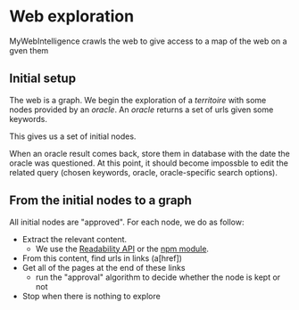 # Web exploration

MyWebIntelligence crawls the web to give access to a map of the web on a gven them

## Initial setup

The web is a graph. We begin the exploration of a *territoire* with some nodes provided by an *oracle*.
An *oracle* returns a set of urls given some keywords.

This gives us a set of initial nodes.

When an oracle result comes back, store them in database with the date the oracle was questioned. At this point, it should become impossble to edit the related query (chosen keywords, oracle, oracle-specific search options).

## From the initial nodes to a graph

All initial nodes are "approved". For each node, we do as follow:
* Extract the relevant content.
    * We use the [Readability API](https://www.readability.com/developers/api/parser) or the [npm module](https://www.npmjs.com/package/node-readability-edge).
* From this content, find urls in links (a[href])
* Get all of the pages at the end of these links
    * run the "approval" algorithm to decide whether the node is kept or not
* Stop when there is nothing to explore










